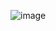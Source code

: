 ![image](https://user-images.githubusercontent.com/77132441/164474323-594d28fe-a9e8-4f97-9140-aff2caddbbd4.png)

